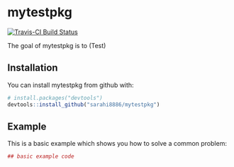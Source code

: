 
<!-- README.md is generated from README.Rmd. Please edit that file -->
mytestpkg
=========

[![Travis-CI Build Status](https://travis-ci.org/sarahi8886/mytestpkg.svg?branch=master)](https://travis-ci.org/sarahi8886/mytestpkg)

The goal of mytestpkg is to (Test)

Installation
------------

You can install mytestpkg from github with:

``` r
# install.packages("devtools")
devtools::install_github("sarahi8886/mytestpkg")
```

Example
-------

This is a basic example which shows you how to solve a common problem:

``` r
## basic example code
```
